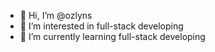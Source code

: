 - 👋 Hi, I’m @ozlyns
- 👀 I’m interested in full-stack developing
- 🌱 I’m currently learning full-stack developing

<!---
ozlyns/ozlyns is a ✨ special ✨ repository because its `README.md` (this file) appears on your GitHub profile.
You can click the Preview link to take a look at your changes.
--->
